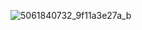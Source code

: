 ![5061840732_9f11a3e27a_b](https://github.com/CMOISDEAD/astro-cms/assets/51010598/3b77fc4d-f9f3-490b-ab88-1c6069d9ce3d)

